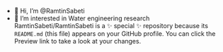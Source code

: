 - 👋 Hi, I’m @RamtinSabeti
- 👀 I’m interested in Water engineering research
RamtinSabeti/RamtinSabeti is a ✨ special ✨ repository because its `README.md` (this file) appears on your GitHub profile.
You can click the Preview link to take a look at your changes.


